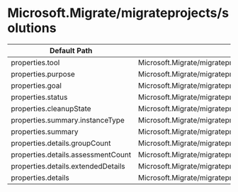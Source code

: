 # Microsoft.Migrate/migrateprojects/solutions

| Default Path | Alias |
|---|---|
| properties.tool | Microsoft.Migrate/migrateprojects/solutions/tool |
| properties.purpose | Microsoft.Migrate/migrateprojects/solutions/purpose |
| properties.goal | Microsoft.Migrate/migrateprojects/solutions/goal |
| properties.status | Microsoft.Migrate/migrateprojects/solutions/status |
| properties.cleanupState | Microsoft.Migrate/migrateprojects/solutions/cleanupState |
| properties.summary.instanceType | Microsoft.Migrate/migrateprojects/solutions/summary.instanceType |
| properties.summary | Microsoft.Migrate/migrateprojects/solutions/summary |
| properties.details.groupCount | Microsoft.Migrate/migrateprojects/solutions/details.groupCount |
| properties.details.assessmentCount | Microsoft.Migrate/migrateprojects/solutions/details.assessmentCount |
| properties.details.extendedDetails | Microsoft.Migrate/migrateprojects/solutions/details.extendedDetails |
| properties.details | Microsoft.Migrate/migrateprojects/solutions/details |


